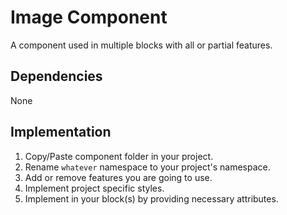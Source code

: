# Image Component

A component used in multiple blocks with all or partial features.

## Dependencies

None

## Implementation

1. Copy/Paste component folder in your project.
2. Rename `whatever` namespace to your project's namespace.
3. Add or remove features you are going to use.
4. Implement project specific styles.
5. Implement in your block(s) by providing necessary attributes.

